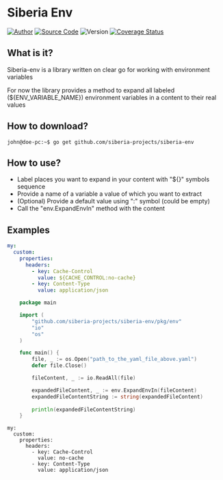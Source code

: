 Siberia Env
=================

[![Author](https://img.shields.io/badge/author-@siberia_projects-green.svg)](https://github.com/siberia-projects)
[![Source Code](https://img.shields.io/badge/source-siberia/main-blue.svg)](https://github.com/siberia-projects/siberia-env)
![Version](https://img.shields.io/badge/version-v2.0.0-orange.svg)
[![Coverage Status](https://coveralls.io/repos/github/siberia-projects/siberia-env/badge.svg?branch=main)](https://coveralls.io/github/siberia-projects/siberia-env?branch=main)

## What is it?
Siberia-env is a library written on clear go for working with environment variables

For now the library provides a method to expand all labeled (${ENV_VARIABLE_NAME})
environment variables in a content to their real values

## How to download?

```console
john@doe-pc:~$ go get github.com/siberia-projects/siberia-env
```

## How to use?
 - Label places you want to expand in your content with "${}" symbols sequence
 - Provide a name of a variable a value of which you want to extract
 - (Optional) Provide a default value using ":" symbol (could be empty)
 - Call the "env.ExpandEnvIn" method with the content

## Examples
```yaml
my:
  custom:
    properties:
      headers:
        - key: Cache-Control
          value: ${CACHE_CONTROL:no-cache}
        - key: Content-Type
          value: application/json
```

```go
    package main

    import (
		"github.com/siberia-projects/siberia-env/pkg/env"
		"io"
		"os"
    )

    func main() {
		file, _ := os.Open("path_to_the_yaml_file_above.yaml")
		defer file.Close()

		fileContent, _ := io.ReadAll(file)

		expandedFileContent, _ := env.ExpandEnvIn(fileContent)
		expandedFileContentString := string(expandedFileContent)
		
		println(expandedFileContentString)
    }
```

```console
my:
  custom:
    properties:
      headers:
        - key: Cache-Control
          value: no-cache
        - key: Content-Type
          value: application/json
```
